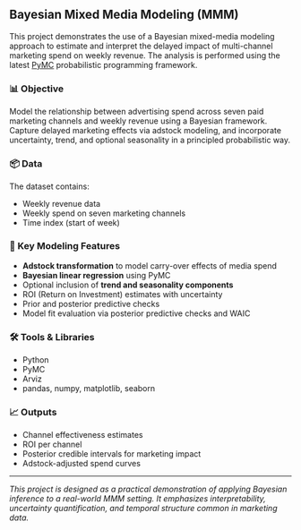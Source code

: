 ## Bayesian Mixed Media Modeling (MMM)

This project demonstrates the use of a Bayesian mixed-media modeling approach to estimate and interpret the delayed impact of multi-channel marketing spend on weekly revenue. The analysis is performed using the latest [PyMC](https://www.pymc.io/) probabilistic programming framework.

### 📊 Objective

Model the relationship between advertising spend across seven paid marketing channels and weekly revenue using a Bayesian framework. Capture delayed marketing effects via adstock modeling, and incorporate uncertainty, trend, and optional seasonality in a principled probabilistic way.

### 📦 Data

The dataset contains:
- Weekly revenue data
- Weekly spend on seven marketing channels
- Time index (start of week)

### 🧠 Key Modeling Features

- **Adstock transformation** to model carry-over effects of media spend
- **Bayesian linear regression** using PyMC
- Optional inclusion of **trend and seasonality components**
- ROI (Return on Investment) estimates with uncertainty
- Prior and posterior predictive checks
- Model fit evaluation via posterior predictive checks and WAIC

### 🛠 Tools & Libraries

- Python
- PyMC
- Arviz
- pandas, numpy, matplotlib, seaborn

### 📈 Outputs

- Channel effectiveness estimates
- ROI per channel
- Posterior credible intervals for marketing impact
- Adstock-adjusted spend curves

---

*This project is designed as a practical demonstration of applying Bayesian inference to a real-world MMM setting. It emphasizes interpretability, uncertainty quantification, and temporal structure common in marketing data.*
